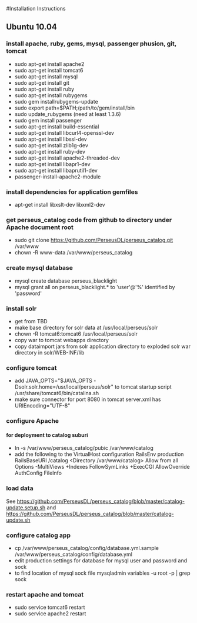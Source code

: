 #Installation Instructions

## Ubuntu 10.04

### install apache, ruby, gems, mysql, passenger phusion, git, tomcat

* sudo apt-get install apache2
* sudo apt-get install tomcat6
* sudo apt-get install mysql
* sudo apt-get install git
* sudo apt-get install ruby
* sudo apt-get install rubygems
* sudo gem installrubygems-update
* sudo export path=$PATH;/path/to/gem/install/bin
* sudo update_rubygems (need at least 1.3.6)
* sudo gem install passenger
* sudo apt-get install build-essential
* sudo apt-get install libcurl4-openssl-dev
* sudo apt-get install libssl-dev
* sudo apt-get install zlib1g-dev
* sudo apt-get install ruby-dev
* sudo apt-get install apache2-threaded-dev
* sudo apt-get install libapr1-dev
* sudo apt-get install libaprutil1-dev
* passenger-install-apache2-module

### install dependencies for application gemfiles
* apt-get install libxslt-dev libxml2-dev

### get perseus_catalog code from github to directory under Apache document root
* sudo git clone https://github.com/PerseusDL/perseus_catalog.git /var/www
* chown -R www-data /var/www/perseus_catalog

### create mysql database
* mysql create database perseus_blacklight
* mysql grant all on perseus_blacklight.* to 'user'@'%' identified by 'password'

### install solr
* get from TBD 
* make base directory for solr data at /usr/local/perseus/solr
* chown -R tomcat6:tomcat6 /usr/local/perseus/solr
* copy war to tomcat webapps directory
* copy dataimport jars from solr application directory to exploded solr war directory in solr/WEB-INF/lib

### configure tomcat
* add JAVA_OPTS="$JAVA_OPTS -Dsolr.solr.home=/usr/local/perseus/solr" to tomcat startup script /usr/share/tomcat6/bin/catalina.sh
* make sure connector for port 8080 in tomcat server.xml has URIEncoding="UTF-8"
 
### configure Apache

#### for deployment to catalog suburi
* ln -s /var/www/perseus_catalog/pubic /var/www/catalog
* add the following to the VirtualHost configuration
    RailsEnv production
    RailsBaseURI /catalog
    <Directory /var/www/catalog>
      Allow from all
      Options -MultiViews +Indexes FollowSymLinks +ExecCGI
      AllowOverride AuthConfig FileInfo
   </Directory>


### load data 

See https://github.com/PerseusDL/perseus_catalog/blob/master/catalog-update.setup.sh and https://github.com/PerseusDL/perseus_catalog/blob/master/catalog-update.sh

### configure catalog app
* cp /var/www/perseus_catalog/config/database.yml.sample /var/www/perseus_catalog/config/database.yml
* edit production settings for database for mysql user and password and sock
* to find location of mysql sock file mysqladmin variables -u root -p | grep sock

### restart apache and tomcat
* sudo service tomcat6 restart
* sudo service apache2 restart
